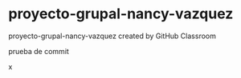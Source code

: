 # proyecto-grupal-nancy-vazquez
proyecto-grupal-nancy-vazquez created by GitHub Classroom

prueba de commit

x
